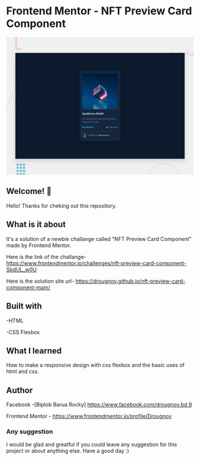 # Frontend Mentor - NFT Preview Card Component

![Design preview for the nft preview card coding challenge](./design/desktop-preview.jpg)

## Welcome! 👋

Hello! Thanks for cheking out this repository.

## What is it about

It's a solution of a newbie challange called "NFT Preview Card Component" made by Frontend Mentor.

Here is the link of the challange-
https://www.frontendmentor.io/challenges/nft-preview-card-component-SbdUL_w0U

Here is the solution site url-
https://drougnov.github.io/nft-preview-card-component-main/

## Built with

-HTML

-CSS Flexbox

## What I learned

How to make a responsive design with css flexbox and the basic uses of html and css.

## Author

Facebook -[Biplob Barua Rocky] https://www.facebook.com/drougnov.bd.9

Frontend Mentor - https://www.frontendmentor.io/profile/Drougnov

### Any suggestion

I would be glad and greatful if you could leave any suggestion for this project or about anything else. Have a good day :)
